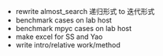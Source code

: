 - rewrite almost_search 递归形式 to 迭代形式
- benchmark cases on lab host
- benchmark mpyc cases on lab host
- make excel for SS and Yao
- write intro/relative work/method
